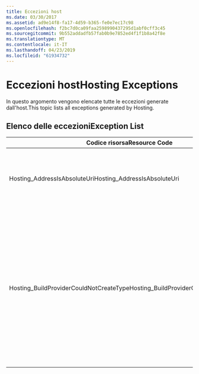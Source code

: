 ```yaml
---
title: Eccezioni host
ms.date: 03/30/2017
ms.assetid: ad9e14f8-fa17-4d59-b365-fe0e7ec17c98
ms.openlocfilehash: f2bc7d0ca09faa2598990437295d1abf0cff3c45
ms.sourcegitcommit: 9b552addadfb57fab0b9e7852ed4f1f1b8a42f8e
ms.translationtype: MT
ms.contentlocale: it-IT
ms.lasthandoff: 04/23/2019
ms.locfileid: "61934732"
---
```

# <a name="hosting-exceptions"></a><span data-ttu-id="0e72c-102">Eccezioni host</span><span class="sxs-lookup"><span data-stu-id="0e72c-102">Hosting Exceptions</span></span>
<span data-ttu-id="0e72c-103">In questo argomento vengono elencate tutte le eccezioni generate dall'host.</span><span class="sxs-lookup"><span data-stu-id="0e72c-103">This topic lists all exceptions generated by Hosting.</span></span>  
  
## <a name="exception-list"></a><span data-ttu-id="0e72c-104">Elenco delle eccezioni</span><span class="sxs-lookup"><span data-stu-id="0e72c-104">Exception List</span></span>  
  
|<span data-ttu-id="0e72c-105">Codice risorsa</span><span class="sxs-lookup"><span data-stu-id="0e72c-105">Resource Code</span></span>|<span data-ttu-id="0e72c-106">Stringa di risorsa</span><span class="sxs-lookup"><span data-stu-id="0e72c-106">Resource String</span></span>|  
|-------------------|---------------------|  
|<span data-ttu-id="0e72c-107">Hosting_AddressIsAbsoluteUri</span><span class="sxs-lookup"><span data-stu-id="0e72c-107">Hosting_AddressIsAbsoluteUri</span></span>|<span data-ttu-id="0e72c-108">Non è consentito l'URI completo.</span><span class="sxs-lookup"><span data-stu-id="0e72c-108">The full URI is not allowed.</span></span> <span data-ttu-id="0e72c-109">Gli URI completi non sono consentiti per l'API ServiceHostingEnvironment.EnsureServiceAvailable.</span><span class="sxs-lookup"><span data-stu-id="0e72c-109">Full URIs are not allowed for the ServiceHostingEnvironment.EnsureServiceAvailable API.</span></span> <span data-ttu-id="0e72c-110">Utilizzare un percorso virtuale per il servizio corrispondente.</span><span class="sxs-lookup"><span data-stu-id="0e72c-110">Use a virtual path for the corresponding service.</span></span>|  
|<span data-ttu-id="0e72c-111">Hosting_BuildProviderCouldNotCreateType</span><span class="sxs-lookup"><span data-stu-id="0e72c-111">Hosting_BuildProviderCouldNotCreateType</span></span>|<span data-ttu-id="0e72c-112">Impossibile caricare il tipo CLR specificato durante la compilazione del servizio.</span><span class="sxs-lookup"><span data-stu-id="0e72c-112">The specified CLR type cannot be loaded during service compilation.</span></span> <span data-ttu-id="0e72c-113">Verificare che questo tipo viene definito in un file di origine dell'applicazione \\directory \App_Code, contenuti in un assembly compilato l'applicazione \\\bin directory o presenti in un assembly installato di Global Assembly Cache.</span><span class="sxs-lookup"><span data-stu-id="0e72c-113">Verify that this type is either defined in a source file located in the application's \\\App_Code directory, contained in a compiled assembly located in the application's \\\bin directory, or present in an assembly installed in the Global Assembly Cache.</span></span> <span data-ttu-id="0e72c-114">Al nome del tipo viene applicata la distinzione tra maiuscole e minuscole.</span><span class="sxs-lookup"><span data-stu-id="0e72c-114">The type name is case-sensitive.</span></span> <span data-ttu-id="0e72c-115">Le directory, ad esempio \\\App_Code e \\\bin deve trovarsi nella directory radice dell'applicazione.</span><span class="sxs-lookup"><span data-stu-id="0e72c-115">The directories such as \\\App_Code and \\\bin must be located in the application's root directory.</span></span> <span data-ttu-id="0e72c-116">Il \\\App_Code e \\directory \bin non possono essere annidate in sottodirectory.</span><span class="sxs-lookup"><span data-stu-id="0e72c-116">The \\\App_Code and \\\bin directories cannot be nested in subdirectories.</span></span>|
